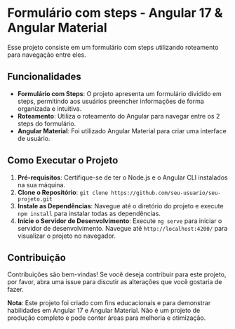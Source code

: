 # Formulário com steps - Angular 17 & Angular Material

Esse projeto consiste em um formulário com steps utilizando roteamento para navegação entre eles.

## Funcionalidades

- **Formulário com Steps**: O projeto apresenta um formulário dividido em steps, permitindo aos usuários preencher informações de forma organizada e intuitiva.
- **Roteamento**: Utiliza o roteamento do Angular para navegar entre os 2 steps do formulário.
- **Angular Material**: Foi utilizado Angular Material para criar uma interface de usuário.

## Como Executar o Projeto

1. **Pré-requisitos**: Certifique-se de ter o Node.js e o Angular CLI instalados na sua máquina.
2. **Clone o Repositório**: `git clone https://github.com/seu-usuario/seu-projeto.git`
3. **Instale as Dependências**: Navegue até o diretório do projeto e execute `npm install` para instalar todas as dependências.
4. **Inicie o Servidor de Desenvolvimento**: Execute `ng serve` para iniciar o servidor de desenvolvimento. Navegue até `http://localhost:4200/` para visualizar o projeto no navegador.

## Contribuição

Contribuições são bem-vindas! Se você deseja contribuir para este projeto, por favor, abra uma issue para discutir as alterações que você gostaria de fazer.


**Nota**: Este projeto foi criado com fins educacionais e para demonstrar habilidades em Angular 17 e Angular Material. Não é um projeto de produção completo e pode conter áreas para melhoria e otimização.
